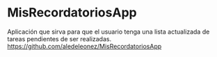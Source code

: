 # MisRecordatoriosApp
Aplicación que sirva para que el usuario tenga una lista actualizada de tareas pendientes de ser realizadas.
https://github.com/aledeleonez/MisRecordatoriosApp
